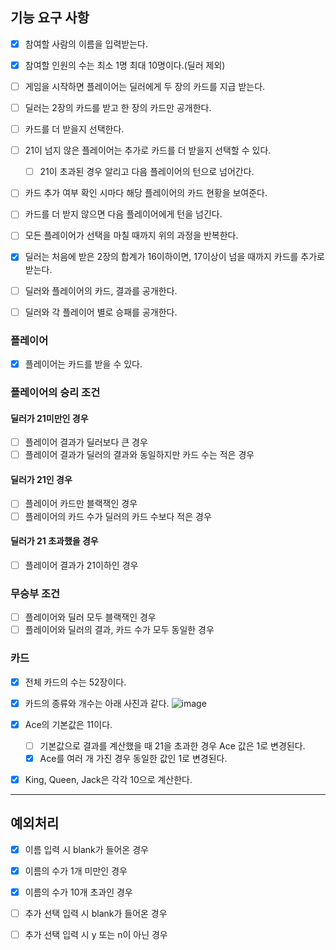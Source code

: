 ## 기능 요구 사항

- [x] 참여할 사람의 이름을 입력받는다.
- [x] 참여할 인원의 수는 최소 1명 최대 10명이다.(딜러 제외)

- [ ] 게임을 시작하면 플레이어는 딜러에게 두 장의 카드를 지급 받는다.
- [ ] 딜러는 2장의 카드를 받고 한 장의 카드만 공개한다.

- [ ] 카드를 더 받을지 선택한다.
- [ ] 21이 넘지 않은 플레이어는 추가로 카드를 더 받을지 선택할 수 있다.
    - [ ] 21이 초과된 경우 알리고 다음 플레이어의 턴으로 넘어간다.
- [ ] 카드 추가 여부 확인 시마다 해당 플레이어의 카드 현황을 보여준다.
- [ ] 카드를 더 받지 않으면 다음 플레이어에게 턴을 넘긴다.
- [ ] 모든 플레이어가 선택을 마칠 때까지 위의 과정을 반복한다.

- [x] 딜러는 처음에 받은 2장의 합계가 16이하이면, 17이상이 넘을 때까지 카드를 추가로 받는다.

- [ ] 딜러와 플레이어의 카드, 결과를 공개한다.
- [ ] 딜러와 각 플레이어 별로 승패를 공개한다.

### 플레이어

- [x] 플레이어는 카드를 받을 수 있다.

### 플레이어의 승리 조건

#### 딜러가 21미만인 경우

- [ ] 플레이어 결과가 딜러보다 큰 경우
- [ ] 플레이어 결과가 딜러의 결과와 동일하지만 카드 수는 적은 경우

#### 딜러가 21인 경우

- [ ] 플레이어 카드만 블랙잭인 경우
- [ ] 플레이어의 카드 수가 딜러의 카드 수보다 적은 경우

#### 딜러가 21 초과했을 경우

- [ ] 플레이어 결과가 21이하인 경우

### 무승부 조건

- [ ] 플레이어와 딜러 모두 블랙잭인 경우
- [ ] 플레이어와 딜러의 결과, 카드 수가 모두 동일한 경우

### 카드

- [x] 전체 카드의 수는 52장이다.
- [x] 카드의 종류와 개수는 아래 사진과 같다.
  ![image](https://github.com/jminkkk/java-blackjack/assets/102847513/5e4a056f-136d-429d-b9b5-6819c2684726)

- [x] Ace의 기본값은 11이다.
    - [ ] 기본값으로 결과를 계산했을 때 21을 초과한 경우 Ace 값은 1로 변경된다.
    - [x] Ace를 여러 개 가진 경우 동일한 값인 1로 변경된다.
- [x] King, Queen, Jack은 각각 10으로 계산한다.

---

## 예외처리

- [x] 이름 입력 시 blank가 들어온 경우
- [x] 이름의 수가 1개 미만인 경우
- [x] 이름의 수가 10개 초과인 경우

- [ ] 추가 선택 입력 시 blank가 들어온 경우
- [ ] 추가 선택 입력 시 y 또는 n이 아닌 경우
